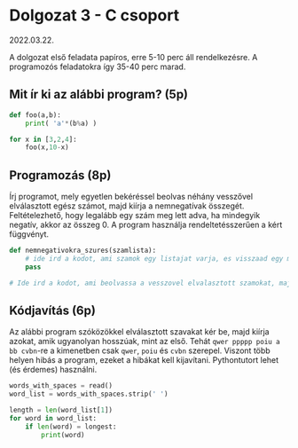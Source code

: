 # Dolgozat 3 - C csoport
2022.03.22.

A dolgozat első feladata papíros, erre 5-10 perc áll rendelkezésre. A programozós feladatokra így 35-40 perc marad.

## Mit ír ki az alábbi program? (5p)
```python
def foo(a,b):
    print( 'a'*(b%a) )

for x in [3,2,4]:
    foo(x,10-x)
```

## Programozás (8p)

Írj programot, mely egyetlen bekéréssel beolvas néhány vesszővel elválasztott egész számot, majd kiírja a nemnegatívak összegét. Feltételezhető, hogy legalább egy szám meg lett adva, ha mindegyik negatív, akkor az összeg 0. A program használja rendeltetésszerűen a kért függvényt.

```python
def nemnegativokra_szures(szamlista):
    # ide ird a kodot, ami szamok egy listajat varja, es visszaad egy masikat, amiben mar csak a nemnegativak vannak
    pass

# Ide ird a kodot, ami beolvassa a vesszovel elvalasztott szamokat, majd kiirja a nemnegativak osszeget.
```

## Kódjavítás (6p)

Az alábbi program szóközökkel elválasztott szavakat kér be, majd kiírja azokat, amik ugyanolyan hosszúak, mint az első. Tehát `qwer ppppp poiu a bb cvbn`-re a kimenetben csak `qwer`, `poiu` és `cvbn` szerepel. Viszont több helyen hibás a program, ezeket a hibákat kell kijavítani. Pythontutort lehet (és érdemes) használni.


```python
words_with_spaces = read()
word_list = words_with_spaces.strip(' ')

length = len(word_list[1])
for word in word_list:
    if len(word) = longest:
        print(word)
```


